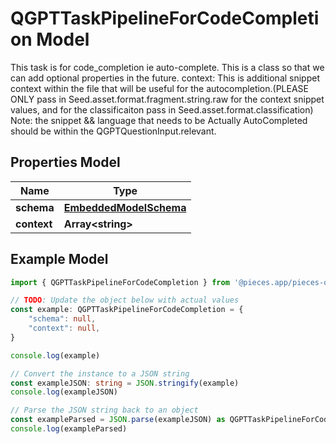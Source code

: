 
# QGPTTaskPipelineForCodeCompletion Model

This task is for code_completion ie auto-complete.  This is a class so that we can add optional properties in the future.  context: This is additional snippet context within the file that will be useful for the autocompletion.(PLEASE ONLY pass in Seed.asset.format.fragment.string.raw for the context snippet values, and for the classificaiton pass in Seed.asset.format.classification)  Note: the snippet && language that needs to be Actually AutoCompleted should be within the QGPTQuestionInput.relevant.

## Properties Model

Name | Type
------------ | -------------
**schema** | [**EmbeddedModelSchema**](EmbeddedModelSchema)
**context** | **Array&lt;string&gt;**

## Example Model

```typescript
import { QGPTTaskPipelineForCodeCompletion } from '@pieces.app/pieces-os-client'

// TODO: Update the object below with actual values
const example: QGPTTaskPipelineForCodeCompletion = {
    "schema": null,
    "context": null,
}

console.log(example)

// Convert the instance to a JSON string
const exampleJSON: string = JSON.stringify(example)
console.log(exampleJSON)

// Parse the JSON string back to an object
const exampleParsed = JSON.parse(exampleJSON) as QGPTTaskPipelineForCodeCompletion
console.log(exampleParsed)
```


